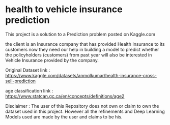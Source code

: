 # health to vehicle insurance prediction

This project is a solution to a Prediction problem posted on Kaggle.com

the client is an Insurance company that has provided Health Insurance to its customers now they need our help in building a model to predict whether the policyholders (customers) from past year will also be interested in Vehicle Insurance provided by the company.

Original Dataset link : https://www.kaggle.com/datasets/anmolkumar/health-insurance-cross-sell-prediction

age classification link : https://www.statcan.gc.ca/en/concepts/definitions/age2

Disclaimer : The user of this Repository does not own or claim to own the dataset used in this project. However all the refinements and Deep Learning Models used are made by the user and claims to be his.
